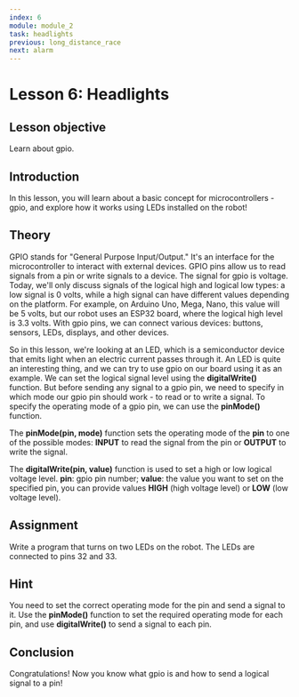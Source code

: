 ```yaml
---
index: 6
module: module_2
task: headlights
previous: long_distance_race
next: alarm
---
```

# Lesson 6: Headlights

## Lesson objective
Learn about gpio.

## Introduction
In this lesson, you will learn about a basic concept for microcontrollers - gpio, and explore how it works using LEDs installed on the robot!

## Theory
GPIO stands for "General Purpose Input/Output." It's an interface for the microcontroller to interact with external devices. GPIO pins allow us to read signals from a pin or write signals to a device. The signal for gpio is voltage. Today, we'll only discuss signals of the logical high and logical low types: a low signal is 0 volts, while a high signal can have different values depending on the platform. For example, on Arduino Uno, Mega, Nano, this value will be 5 volts, but our robot uses an ESP32 board, where the logical high level is 3.3 volts. With gpio pins, we can connect various devices: buttons, sensors, LEDs, displays, and other devices.

So in this lesson, we're looking at an LED, which is a semiconductor device that emits light when an electric current passes through it. An LED is quite an interesting thing, and we can try to use gpio on our board using it as an example. We can set the logical signal level using the **digitalWrite()** function. But before sending any signal to a gpio pin, we need to specify in which mode our gpio pin should work - to read or to write a signal. To specify the operating mode of a gpio pin, we can use the **pinMode()** function.

The **pinMode(pin, mode)** function sets the operating mode of the **pin** to one of the possible modes: **INPUT** to read the signal from the pin or **OUTPUT** to write the signal.

The **digitalWrite(pin, value)** function is used to set a high or low logical voltage level. **pin**: gpio pin number; **value**: the value you want to set on the specified pin, you can provide values **HIGH** (high voltage level) or **LOW** (low voltage level).

## Assignment
Write a program that turns on two LEDs on the robot. The LEDs are connected to pins 32 and 33.

## Hint
You need to set the correct operating mode for the pin and send a signal to it. Use the **pinMode()** function to set the required operating mode for each pin, and use **digitalWrite()** to send a signal to each pin.

## Conclusion
Congratulations! Now you know what gpio is and how to send a logical signal to a pin!